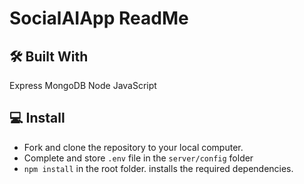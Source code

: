 # SocialAIApp ReadMe

## 🛠️ Built With

Express
MongoDB
Node
JavaScript

## 💻 Install

- Fork and clone the repository to your local computer.
- Complete and store `.env` file in the `server/config` folder
- `npm install` in the root folder. installs the required dependencies.

